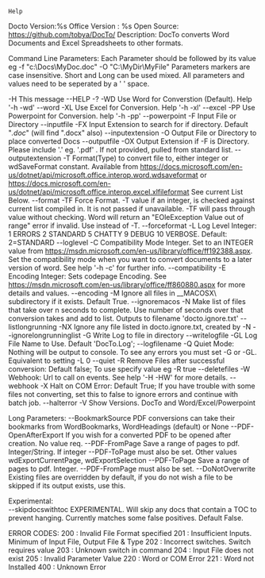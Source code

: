 

    
    Help
Docto Version:%s
Office Version : %s
Open Source: https://github.com/tobya/DocTo/
Description: DocTo converts Word Documents and Excel Spreadsheets to other formats.

Command Line Parameters:
Each Parameter should be followed by its value eg
        -f "c:\Docs\MyDoc.doc" -O "C:\MyDir\MyFile"
Parameters markers are case insensitive. Short and Long can be used mixed. All
parameters and values need to be seperated by a ' ' space.

  -H  This message
      --HELP -?
  -WD Use Word for Converstion (Default). Help '-h -wd'
      --word
  -XL Use Excel for Conversion. Help '-h -xl'
      --excel
  -PP Use Powerpoint for Conversion. help '-h -pp'
      --powerpoint
  -F  Input File or Directory
      --inputfile
  -FX Input Extension to search for if directory.
      Default "*.doc*" (will find ".docx" also)
      --inputextension
  -O  Output File or Directory to place converted Docs
      --outputfile
  -OX Output Extension if -F is Directory. Please include '.' eg. '.pdf' .
      If not provided, pulled from standard list.
      --outputextension
  -T  Format(Type) to convert file to, either integer or wdSaveFormat constant.
      Available from
      https://docs.microsoft.com/en-us/dotnet/api/microsoft.office.interop.word.wdsaveformat
      or https://docs.microsoft.com/en-us/dotnet/api/microsoft.office.interop.excel.xlfileformat
      See current List Below.
      --format
  -TF Force Format. -T value if an integer, is checked against current list
      compiled in. It is not passed if unavailable.  -TF will pass through value
      without checking. Word will return an "EOleException  Value out of range"
      error if invalid. Use instead of -T.
      --forceformat
  -L  Log Level Integer: 1 ERRORS 2 STANDARD 5 CHATTY 9 DEBUG 10 VERBOSE. Default: 2=STANDARD
      --loglevel
  -C  Compatibility Mode Integer. Set to an INTEGER value from
      https://msdn.microsoft.com/en-us/library/office/ff192388.aspx.
      Set the compatibility mode when you want to convert documents to a later
      version of word. See help '-h -c' for further info.
      --compatibility
  -E  Encoding Integer: Sets codepage Encoding.  See
      https://msdn.microsoft.com/en-us/library/office/ff860880.aspx
      for more details and values.
      --encoding
  -M  Ignore all files in __MACOSX\ subdirectory if it exists.  Default True.
      --ignoremacos
  -N  Make list of files that take over n seconds to complete.
      Use number of seconds over that conversion takes and add to list.
      Outputs to filename 'docto.ignore.txt'
      --listlongrunning
  -NX Ignore any file listed in docto.ignore.txt, created by -N
      --ignorelongrunninglist
  -G  Write Log to file in directory
      --writelogfile
  -GL Log File Name to Use. Default 'DocTo.Log';
      --logfilename
  -Q  Quiet Mode: Nothing will be output to console.  To see any errors you must
      set -G or -GL. Equivalent to setting -L 0
      --quiet
  -R  Remove Files after successful conversion: Default false; To use specify
      value eg -R true
      --deletefiles
  -W  Webhook: Url to call on events. See help '-H -HW' for more details.
      --webhook
  -X  Halt on COM Error: Default True;  If you have trouble with some files
      not converting, set this to false to ignore errors and continue with
      batch job.
      --halterror
  -V  Show Versions.  DocTo and Word/Excel/Powerpoint

Long Parameters:
  --BookmarkSource
      PDF conversions can take their bookmarks from
      WordBookmarks, WordHeadings (default) or None
  --PDF-OpenAfterExport
      If you wish for a converted PDF to be opened after creation. No value req.
  --PDF-FromPage
      Save a range of pages to pdf. Integer/String. If integer --PDF-ToPage must also be set.
      Other values wdExportCurrentPage, wdExportSelection
  --PDF-ToPage
      Save a range of pages to pdf. Integer. --PDF-FromPage must also be set.
  --DoNotOverwrite
      Existing files are overridden by default, if you do not wish a file to be
      skipped if its output exists, use this.
      
Experimental:      
  --skipdocswithtoc
      EXPERIMENTAL.  Will skip any docs that contain a TOC to prevent hanging.
      Currently matches some false positives.  Default False.

ERROR CODES:
200 : Invalid File Format specified
201 : Insufficient Inputs.  Minimum of Input File, Output File & Type
202 : Incorrect switches.  Switch requires value
203 : Unknown switch in command
204 : Input File does not exist
205 : Invalid Parameter Value
220 : Word or COM Error
221 : Word not Installed
400 : Unknown Error

    
        